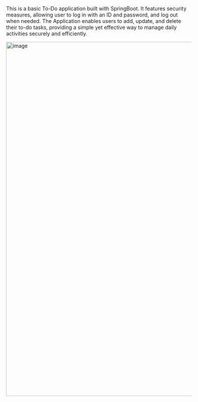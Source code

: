 This is a basic To-Do application built with SpringBoot. It features security measures, allowing user to log in with an ID and password, and log out when needed.
The Application enables users to add, update, and delete their to-do tasks, providing a simple yet effective way to manage daily activities securely and efficiently.

<img width="960" alt="image" src="https://github.com/user-attachments/assets/e74026f5-ea1b-4bda-af5c-3721886e482e">
